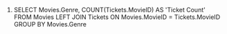 1) SELECT Movies.Genre, COUNT(Tickets.MovieID) AS 'Ticket Count' FROM Movies LEFT JOIN Tickets ON Movies.MovieID = Tickets.MovieID GROUP BY Movies.Genre